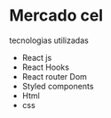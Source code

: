 # Mercado cel

tecnologias utilizadas

- React js
- React Hooks
- React router Dom
- Styled components
- Html 
- css


